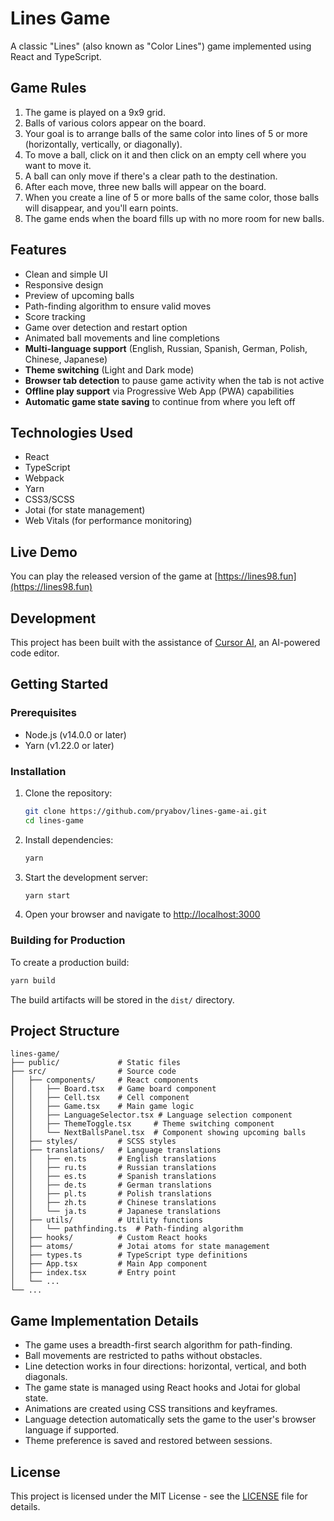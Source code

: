# Lines Game

A classic "Lines" (also known as "Color Lines") game implemented using React and TypeScript.

## Game Rules

1. The game is played on a 9x9 grid.
2. Balls of various colors appear on the board.
3. Your goal is to arrange balls of the same color into lines of 5 or more (horizontally, vertically, or diagonally).
4. To move a ball, click on it and then click on an empty cell where you want to move it.
5. A ball can only move if there's a clear path to the destination.
6. After each move, three new balls will appear on the board.
7. When you create a line of 5 or more balls of the same color, those balls will disappear, and you'll earn points.
8. The game ends when the board fills up with no more room for new balls.

## Features

- Clean and simple UI
- Responsive design
- Preview of upcoming balls
- Path-finding algorithm to ensure valid moves
- Score tracking
- Game over detection and restart option
- Animated ball movements and line completions
- **Multi-language support** (English, Russian, Spanish, German, Polish, Chinese, Japanese)
- **Theme switching** (Light and Dark mode)
- **Browser tab detection** to pause game activity when the tab is not active
- **Offline play support** via Progressive Web App (PWA) capabilities
- **Automatic game state saving** to continue from where you left off

## Technologies Used

- React
- TypeScript
- Webpack
- Yarn
- CSS3/SCSS
- Jotai (for state management)
- Web Vitals (for performance monitoring)

## Live Demo

You can play the released version of the game at [https://lines98.fun](https://lines98.fun)

## Development

This project has been built with the assistance of [Cursor AI](https://cursor.sh/), an AI-powered code editor.

## Getting Started

### Prerequisites

- Node.js (v14.0.0 or later)
- Yarn (v1.22.0 or later)

### Installation

1. Clone the repository:

   ```bash
   git clone https://github.com/pryabov/lines-game-ai.git
   cd lines-game
   ```

2. Install dependencies:

   ```bash
   yarn
   ```

3. Start the development server:

   ```bash
   yarn start
   ```

4. Open your browser and navigate to <http://localhost:3000>

### Building for Production

To create a production build:

```bash
yarn build
```

The build artifacts will be stored in the `dist/` directory.

## Project Structure

```text
lines-game/
├── public/             # Static files
├── src/                # Source code
│   ├── components/     # React components
│   │   ├── Board.tsx   # Game board component
│   │   ├── Cell.tsx    # Cell component
│   │   ├── Game.tsx    # Main game logic
│   │   ├── LanguageSelector.tsx # Language selection component
│   │   ├── ThemeToggle.tsx     # Theme switching component
│   │   └── NextBallsPanel.tsx  # Component showing upcoming balls
│   ├── styles/         # SCSS styles
│   ├── translations/   # Language translations
│   │   ├── en.ts       # English translations
│   │   ├── ru.ts       # Russian translations
│   │   ├── es.ts       # Spanish translations
│   │   ├── de.ts       # German translations
│   │   ├── pl.ts       # Polish translations
│   │   ├── zh.ts       # Chinese translations
│   │   └── ja.ts       # Japanese translations
│   ├── utils/          # Utility functions
│   │   └── pathfinding.ts  # Path-finding algorithm
│   ├── hooks/          # Custom React hooks
│   ├── atoms/          # Jotai atoms for state management
│   ├── types.ts        # TypeScript type definitions
│   ├── App.tsx         # Main App component
│   ├── index.tsx       # Entry point
│   └── ...
└── ...
```

## Game Implementation Details

- The game uses a breadth-first search algorithm for path-finding.
- Ball movements are restricted to paths without obstacles.
- Line detection works in four directions: horizontal, vertical, and both diagonals.
- The game state is managed using React hooks and Jotai for global state.
- Animations are created using CSS transitions and keyframes.
- Language detection automatically sets the game to the user's browser language if supported.
- Theme preference is saved and restored between sessions.

## License

This project is licensed under the MIT License - see the [LICENSE](LICENSE) file for details.
